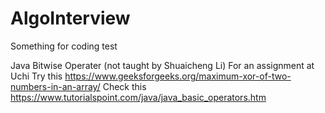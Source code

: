 # AlgoInterview
Something for coding test

Java Bitwise Operater (not taught by Shuaicheng Li)
    For an assignment at Uchi
    Try this 
    https://www.geeksforgeeks.org/maximum-xor-of-two-numbers-in-an-array/
    Check this
    https://www.tutorialspoint.com/java/java_basic_operators.htm
